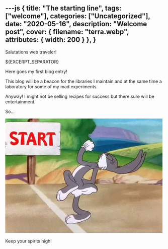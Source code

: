 ---js
{
	title: "The starting line",
	tags: ["welcome"],
	categories: ["Uncategorized"],
	date: "2020-05-16",
	description: "Welcome post",
	cover: {
		filename: "terra.webp",
		attributes: {
			width: 200
		}
	},
}
---
Salutations web traveler!
<!--more--> ${EXCERPT_SEPARATOR}
Here goes my first blog entry!

This blog will be a beacon for the libraries I maintain and at the same time a laboratory for some of my mad experiments.

Anyway! I might not be selling recipes for success but there sure will be entertainment.

So...

![bunny](/image/bunny.webp)

Keep your spirits high!
